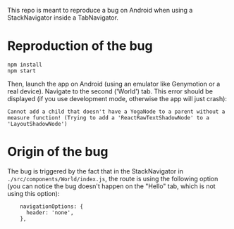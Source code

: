 This repo is meant to reproduce a bug on Android when using a StackNavigator inside a TabNavigator.

# Reproduction of the bug

`npm install`  
`npm start`  

Then, launch the app on Android (using an emulator like Genymotion or a real device). Navigate to the second ('World') tab. This error should be displayed (if you use development mode, otherwise the app will just crash):

```
Cannot add a child that doesn't have a YogaNode to a parent without a measure function! (Trying to add a 'ReactRawTextShadowNode' to a 'LayoutShadowNode')
```

# Origin of the bug

The bug is triggered by the fact that in the StackNavigator in `./src/components/World/index.js`, the route is using the following option (you can notice the bug doesn't happen on the "Hello" tab, which is not using this option): 

```
    navigationOptions: {
      header: 'none',
    }, 
```